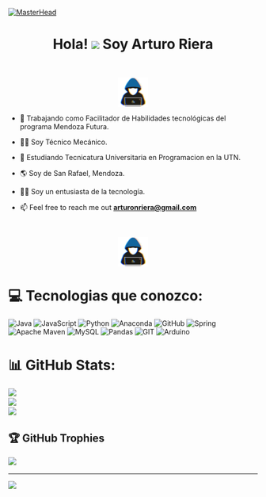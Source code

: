 [![MasterHead](https://i.pinimg.com/originals/77/ca/a3/77caa32884d735d439ade45ba37feaf2.gif)](https://arjuncvinod.github.io)
<h1 align="center">Hola! <img src="https://media.giphy.com/media/hvRJCLFzcasrR4ia7z/giphy.gif" width="35"> Soy Arturo Riera</h1>
<br>

<p  align="center"><picture><img src="https://github.com/0xAbdulKhalid/0xAbdulKhalid/raw/main/assets/mdImages/about_me.gif" width = 60px align="center"></picture> <br> 

 <!--Intro start-->
- 🔭 Trabajando como Facilitador de Habilidades tecnológicas del programa Mendoza Futura.
  
- 🧑‍🔧 Soy Técnico Mecánico.

- 📖 Estudiando Tecnicatura Universitaria en Programacion en la UTN.

- 🌎 Soy de San Rafael, Mendoza.

- 👨‍💻 Soy un entusiasta de la tecnología.

- 📫 Feel free to reach me out **arturonriera@gmail.com**

<!--Intro end-->
<br>

<p  align="center"><picture><img src="https://github.com/0xAbdulKhalid/0xAbdulKhalid/raw/main/assets/mdImages/about_me.gif" width = 60px align="center"></picture> <br> 

# 💻 Tecnologias que conozco:
![Java](https://img.shields.io/badge/java-%23ED8B00.svg?style=plastic&logo=java&logoColor=white) ![JavaScript](https://img.shields.io/badge/javascript-%23323330.svg?style=plastic&logo=javascript&logoColor=%23F7DF1E) ![Python](https://img.shields.io/badge/python-3670A0?style=plastic&logo=python&logoColor=ffdd54) ![Anaconda](https://img.shields.io/badge/Anaconda-%2344A833.svg?style=plastic&logo=anaconda&logoColor=white) ![GitHub](https://img.shields.io/badge/GitHub-%23121011.svg?style=plastic&logo=github&logoColor=white) ![Spring](https://img.shields.io/badge/spring-%236DB33F.svg?style=plastic&logo=spring&logoColor=white) ![Apache Maven](https://img.shields.io/badge/Apache%20Maven-C71A36?style=plastic&logo=Apache%20Maven&logoColor=white) ![MySQL](https://img.shields.io/badge/mysql-%2300f.svg?style=plastic&logo=mysql&logoColor=white) ![Pandas](https://img.shields.io/badge/pandas-%23150458.svg?style=plastic&logo=pandas&logoColor=white) ![GIT](https://img.shields.io/badge/Git-fc6d26?style=plastic&logo=git&logoColor=white) ![Arduino](https://img.shields.io/badge/-Arduino-00979D?style=plastic&logo=Arduino&logoColor=white)
# 📊 GitHub Stats:
![](https://github-readme-stats.vercel.app/api?username=ArturoRiera&theme=bear&hide_border=true&include_all_commits=false&count_private=false)<br/>
![](https://github-readme-streak-stats.herokuapp.com/?user=ArturoRiera&theme=bear&hide_border=true)<br/>
![](https://github-readme-stats.vercel.app/api/top-langs/?username=ArturoRiera&theme=bear&hide_border=true&include_all_commits=false&count_private=false&layout=compact)

## 🏆 GitHub Trophies
![](https://github-profile-trophy.vercel.app/?username=ArturoRiera&theme=radical&no-frame=true&no-bg=false&margin-w=4)

---
[![](https://visitcount.itsvg.in/api?id=ArturoRiera&icon=6&color=10)](https://visitcount.itsvg.in)

<!-- Proudly created with GPRM ( https://gprm.itsvg.in ) -->

